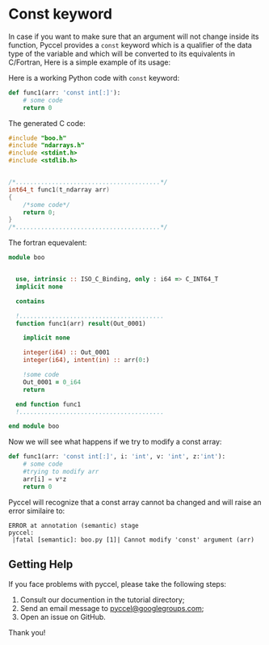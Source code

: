 # Const keyword

In case if you want to make sure that an argument will not change inside its function, Pyccel provides a `const` keyword which is a qualifier of the data type of the variable and which will be converted to its equivalents in C/Fortran, Here is a simple example of its usage:

Here is a working Python code with `const` keyword:

```python
def func1(arr: 'const int[:]'):
    # some code
    return 0
```

The generated C code:

```C
#include "boo.h"
#include "ndarrays.h"
#include <stdint.h>
#include <stdlib.h>


/*........................................*/
int64_t func1(t_ndarray arr)
{
    /*some code*/
    return 0;
}
/*........................................*/
```

The fortran equevalent:

```fortran
module boo


  use, intrinsic :: ISO_C_Binding, only : i64 => C_INT64_T
  implicit none

  contains

  !........................................
  function func1(arr) result(Out_0001)

    implicit none

    integer(i64) :: Out_0001
    integer(i64), intent(in) :: arr(0:)

    !some code
    Out_0001 = 0_i64
    return

  end function func1
  !........................................

end module boo
```

Now we will see what happens if we try to modify a const array:

```Python
def func1(arr: 'const int[:]', i: 'int', v: 'int', z:'int'):
    # some code
    #trying to modify arr
    arr[i] = v*z
    return 0
```

Pyccel will recognize that a const array cannot ba changed and will raise an error similaire to:
```
ERROR at annotation (semantic) stage
pyccel:
 |fatal [semantic]: boo.py [1]| Cannot modify 'const' argument (arr)
```

## Getting Help

If you face problems with pyccel, please take the following steps:

1.  Consult our documention in the tutorial directory;
2.  Send an email message to pyccel@googlegroups.com;
3.  Open an issue on GitHub.

Thank you!